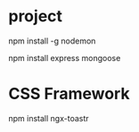 # project
npm install -g nodemon

npm install express mongoose

# CSS Framework
npm install ngx-toastr
